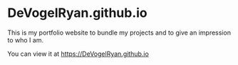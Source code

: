 # DeVogelRyan.github.io
This is my portfolio website to bundle my projects and to give an impression to who I am.

You can view it at https://DeVogelRyan.github.io
